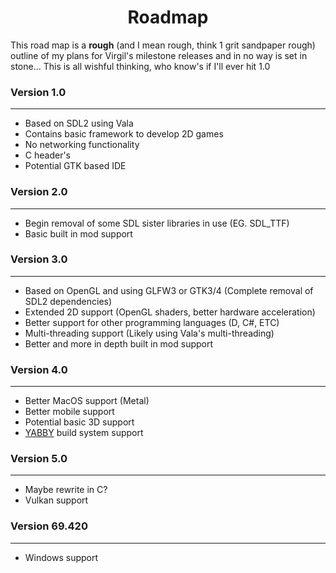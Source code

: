 <h1 align="center">Roadmap</h1>

This road map is a **rough** (and I mean rough, think 1 grit sandpaper rough) outline of my plans for Virgil's milestone releases and in no way is set in stone...
This is all wishful thinking, who know's if I'll ever hit 1.0

### Version 1.0

---

- Based on SDL2 using Vala
- Contains basic framework to develop 2D games
- No networking functionality
- C header's
- Potential GTK based IDE

### Version 2.0

---

- Begin removal of some SDL sister libraries in use (EG. SDL_TTF)
- Basic built in mod support

### Version 3.0

---

- Based on OpenGL and using GLFW3 or GTK3/4 (Complete removal of SDL2 dependencies)
- Extended 2D support (OpenGL shaders, better hardware acceleration)
- Better support for other programming languages (D, C#, ETC)
- Multi-threading support (Likely using Vala's multi-threading)
- Better and more in depth built in mod support

### Version 4.0

---

- Better MacOS support (Metal)
- Better mobile support
- Potential basic 3D support
- [YABBY](https://github.com/lxmcf/yabby) build system support

### Version 5.0

---

- Maybe rewrite in C?
- Vulkan support

### Version 69.420

---

- Windows support
